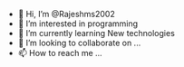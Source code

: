 - 👋 Hi, I’m @Rajeshms2002
- 👀 I’m interested in programming
- 🌱 I’m currently learning New technologies
- 💞️ I’m looking to collaborate on ...
- 📫 How to reach me ...

<!---
Rajeshms2002/Rajeshms2002 is a ✨ special ✨ repository because its `README.md` (this file) appears on your GitHub profile.
You can click the Preview link to take a look at your changes.
--->
